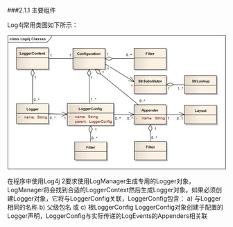 ###2.1.1 主要组件

Log4j常用类图如下所示：

![Log4j类结构图](log4j_class_diagram.png)

在程序中使用Log4j 2要求使用LogManager生成专用的Logger对象，LogManager将会找到合适的LoggerContext然后生成Logger对象。如果必须创建Logger对象，它将与LoggerConfig关联，LoggerConfig包含：
	a) 与Logger相同的名称
	b) 父级包名
	或
	c) 根LoggerConfig
LoggerConfig对象创建于配置的Logger声明，LoggerConfig与实际传递的LogEvents的Appenders相关联